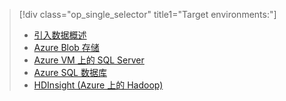 > [!div class="op_single_selector" title1="Target environments:"]
> * [引入数据概述](../articles/machine-learning/machine-learning-data-science-ingest-data.md)
> * [Azure Blob 存储](../articles/machine-learning/machine-learning-data-science-move-azure-blob.md)
> * [Azure VM 上的 SQL Server](../articles/machine-learning/machine-learning-data-science-move-sql-server-virtual-machine.md)
> * [Azure SQL 数据库](../articles/machine-learning/machine-learning-data-science-move-sql-azure.md)
> * [HDInsight (Azure 上的 Hadoop)](../articles/machine-learning/machine-learning-data-science-move-hive-tables.md)
> 
> 


